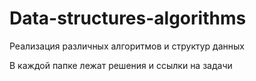 # Data-structures-algorithms
Реализация различных алгоритмов и структур данных

В каждой папке лежат решения и ссылки на задачи
